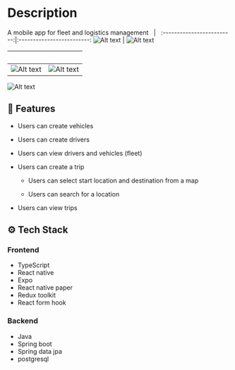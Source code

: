 # Description
A mobile app for fleet and logistics management
 &nbsp;            |   &nbsp;
:-------------------------:|:-------------------------:
![Alt text](23d09b36-a420-4996-9385-a9c5ba11f383.jpeg)  |  ![Alt text](25ea42f6-de33-4081-af18-6d30b5a8ca20.jpeg)

 &nbsp;            |   &nbsp;
:-------------------------:|:-------------------------:
![Alt text](279eed75-746c-440e-acfa-d5773f83cd1d.jpeg)  |  ![Alt text](ae75fb9f-256d-4d7d-b3de-39bfc2dccdb3.jpeg)

![Alt text](7a933686-110d-45b2-bfdd-820a9c7c724e.jpeg)
## 🔋 Features
* Users can create vehicles 

* Users can create drivers

* Users can view drivers and vehicles (fleet)

* Users can create a trip
 
    * Users can select start location and destination from a map

    * Users can search for a location

* Users can view trips


## ⚙️ Tech Stack

### Frontend

* TypeScript
* React native
* Expo
* React native paper
* Redux toolkit
* React form hook

### Backend

* Java
* Spring boot
* Spring data jpa
* postgresql




